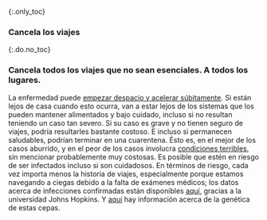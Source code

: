 {:.only_toc}
### Cancela los viajes

{:.do.no_toc}
### Cancela todos los viajes que no sean esenciales. A todos los lugares.

La enfermedad puede [empezar despacio y acelerar súbitamente](https://www.nejm.org/doi/full/10.1056/NEJMoa2001191). Si están lejos de casa cuando esto ocurra, van a estar lejos de los sistemas que los pueden mantener alimentados y bajo cuidado, incluso si no resultan teniendo un caso tan severo. Si su caso es grave y no tienen seguro de viajes, podría resultarles bastante costoso. E incluso si permanecen saludables, podrían terminar en una cuarentena. Ésto es, en el mejor de los casos aburrido, y en el peor de los casos involucra [condiciones terribles](https://twitter.com/alankilbourne2/status/1236541651692204033), sin mencionar probablemente muy costosas. Es posible que estén en riesgo de ser infectados incluso si son cuidadosos. En términos de riesgo, cada vez importa menos la historia de viajes, especialmente porque estamos navegando a ciegas debido a la falta de exámenes médicos; los datos acerca de infecciones confirmadas están disponibles [aquí](https://gisanddata.maps.arcgis.com/apps/opsdashboard/index.html#/bda7594740fd40299423467b48e9ecf6), gracias a la universidad Johns Hopkins. Y [aquí](https://nextstrain.org/ncov?label=clade:B4&m=div) hay información acerca de la genética de estas cepas.
